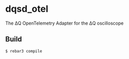 dqsd_otel
=====

The ΔQ OpenTelemetry Adapter for the ΔQ oscilloscope

Build
-----
    $ rebar3 compile
